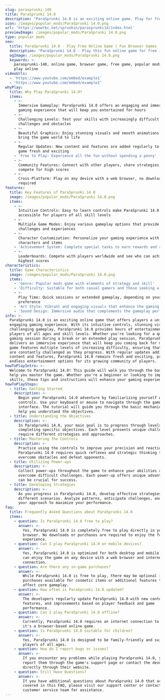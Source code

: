 ```yaml
---
slug: parasprunki-140
title: ParaSprunki 14.0
description: "ParaSprunki 14.0 is an exciting online game. Play for free directly in your browser!"
icon: /images/popular_mods/ParaSprunki 14.0.png
url: 'https://wowtbc.net/sprunkin/parasprunki14/index.html'
previewImage: /images/popular_mods/ParaSprunki 14.0.png
type: popular mods
seo:
  title: ParaSprunki 14.0 - Play Free Online Game | Fun Browser Games
  description: "ParaSprunki 14.0 - Play this fun online game for free in your browser. No download required!"
  ogImage: /images/popular_mods/ParaSprunki 14.0.png
  keywords: >-
    parasprunki-140, online game, browser game, free game, popular mods game,
    play online
videoUrls:
  - 'https://www.youtube.com/embed/example1'
  - 'https://www.youtube.com/embed/example2'
whyPlay:
  title: Why Play ParaSprunki 14.0?
  items:
    - >-
      Immersive Gameplay: ParaSprunki 14.0 offers an engaging and immersive
      gaming experience that will keep you entertained for hours
    - >-
      Challenging Levels: Test your skills with increasingly difficult
      challenges and obstacles
    - >-
      Beautiful Graphics: Enjoy stunning visuals and smooth animations that
      bring the game world to life
    - >-
      Regular Updates: New content and features are added regularly to keep the
      game fresh and exciting
    - 'Free to Play: Experience all the fun without spending a penny'
    - >-
      Community Features: Connect with other players, share strategies, and
      compete for high scores
    - >-
      Cross-Platform: Play on any device with a web browser, no downloads
      required
features:
  title: Key Features of ParaSprunki 14.0
  image: /images/popular_mods/ParaSprunki 14.0.png
  items:
    - >-
      Intuitive Controls: Easy to learn controls make ParaSprunki 14.0
      accessible for players of all skill levels
    - >-
      Multiple Game Modes: Enjoy various gameplay options that provide different
      challenges and experiences
    - >-
      Character Customization: Personalize your gaming experience with unique
      characters and items
    - 'Achievement System: Complete special tasks to earn rewards and recognition'
    - >-
      Leaderboards: Compete with players worldwide and see who can achieve the
      highest scores
characteristics:
  title: Game Characteristics
  image: /images/popular_mods/ParaSprunki 14.0.png
  items:
    - 'Genre: Popular mods game with elements of strategy and skill'
    - 'Difficulty: Suitable for both casual gamers and those seeking a challenge'
    - >-
      Play Time: Quick sessions or extended gameplay, depending on your
      preference
    - 'Art Style: Vibrant and engaging visuals that enhance the gaming experience'
    - 'Sound Design: Immersive audio that complements the gameplay perfectly'
info: >-
  ParaSprunki 14.0 is an exciting online game that offers players a unique and
  engaging gaming experience. With its intuitive controls, stunning visuals, and
  challenging gameplay, ParaSprunki 14.0 provides hours of entertainment for
  players of all ages and skill levels. Whether you're looking for a quick
  gaming session during a break or an extended play session, ParaSprunki 14.0
  delivers an immersive experience that will keep you coming back for more. The
  game features multiple levels of increasing difficulty, ensuring that players
  are constantly challenged as they progress. With regular updates adding new
  content and features, ParaSprunki 14.0 remains fresh and exciting, providing
  endless entertainment options for its growing community of players.
howToPlayIntro: >-
  Welcome to ParaSprunki 14.0! This guide will walk you through the basics and
  help you master the game. Whether you're a beginner or looking to improve your
  skills, these tips and instructions will enhance your gaming experience.
howToPlaySteps:
  - title: Getting Started
    description: >-
      Begin your ParaSprunki 14.0 adventure by familiarizing yourself with the
      controls. Use your keyboard or mouse to navigate through the game
      interface. The tutorial will guide you through the basic mechanics and
      help you understand the objectives.
  - title: Understanding the Objectives
    description: >-
      In ParaSprunki 14.0, your main goal is to progress through levels by
      completing specific objectives. Each level presents unique challenges that
      require different strategies and approaches.
  - title: Mastering the Controls
    description: >-
      Practice using the controls to improve your precision and reaction time.
      ParaSprunki 14.0 requires quick reflexes and strategic thinking to
      overcome obstacles and defeat opponents.
  - title: Utilizing Power-ups
    description: >-
      Collect power-ups throughout the game to enhance your abilities and
      overcome difficult challenges. Each power-up offers unique advantages that
      can be crucial for success.
  - title: Developing Strategies
    description: >-
      As you progress in ParaSprunki 14.0, develop effective strategies for
      different scenarios. Analyze patterns, anticipate challenges, and adapt
      your approach to maximize your performance.
faq:
  title: Frequently Asked Questions about ParaSprunki 14.0
  items:
    - question: Is ParaSprunki 14.0 free to play?
      answer: >-
        Yes, ParaSprunki 14.0 is completely free to play directly in your web
        browser. No downloads or purchases are required to enjoy the full game
        experience.
    - question: Can I play ParaSprunki 14.0 on mobile devices?
      answer: >-
        Yes, ParaSprunki 14.0 is optimized for both desktop and mobile play. You
        can enjoy the game on any device with a web browser and internet
        connection.
    - question: Are there any in-game purchases?
      answer: >-
        While ParaSprunki 14.0 is free to play, there may be optional in-game
        purchases available for cosmetic items or additional features that don't
        affect core gameplay.
    - question: How often is ParaSprunki 14.0 updated?
      answer: >-
        The developers regularly update ParaSprunki 14.0 with new content,
        features, and improvements based on player feedback and game
        performance.
    - question: Can I play ParaSprunki 14.0 offline?
      answer: >-
        Currently, ParaSprunki 14.0 requires an internet connection to play as
        it's a browser-based online game.
    - question: Is ParaSprunki 14.0 suitable for children?
      answer: >-
        Yes, ParaSprunki 14.0 is designed to be family-friendly and suitable for
        players of all ages.
    - question: How do I report bugs or issues?
      answer: >-
        If you encounter any problems while playing ParaSprunki 14.0, you can
        report them through the game's support page or contact the developers
        directly through their website.
    - question: Still Have Questions?
      answer: >-
        If you have additional questions about ParaSprunki 14.0 that aren't
        covered in this FAQ, please visit our support center or contact our
        customer service team for assistance.
---
```


